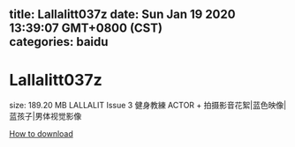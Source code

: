 
title: Lallalitt037z
date: Sun Jan 19 2020 13:39:07 GMT+0800 (CST)    
categories: baidu
---

# Lallalitt037z
size: 189.20 MB
 LALLALIT Issue 3 健身教練 ACTOR + 拍摄影音花絮|蓝色映像|蓝孩子|男体视觉影像
 

[How to download](https://bpcam.bemobtrk.com/go/2ceec3aa-1ca2-46d6-b9ff-aaa5c184517c?jno=4641)